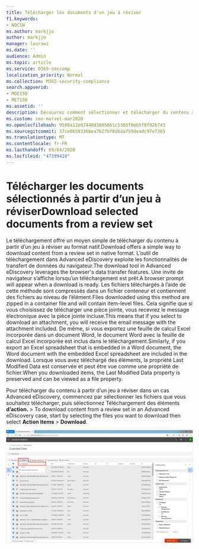 ```yaml
---
title: Télécharger les documents d'un jeu à réviser
f1.keywords:
- NOCSH
ms.author: markjjo
author: markjjo
manager: laurawi
ms.date: ''
audience: Admin
ms.topic: article
ms.service: O365-seccomp
localization_priority: Normal
ms.collection: M365-security-compliance
search.appverid:
- MOE150
- MET150
ms.assetid: ''
description: Découvrez comment sélectionner et télécharger du contenu à partir d’un ensemble de révisions dans Advanced eDiscovery pour les présentations ou les avis externes.
ms.custom: seo-marvel-mar2020
ms.openlocfilehash: 9508a12e07440d16058b1c5303f0eb5f8f92b743
ms.sourcegitcommit: 37ce0658336bea7b27bf8d6aa759deadc97e7365
ms.translationtype: MT
ms.contentlocale: fr-FR
ms.lasthandoff: 09/04/2020
ms.locfileid: "47399410"
---
```

# <a name="download-selected-documents-from-a-review-set"></a><span data-ttu-id="9daf5-103">Télécharger les documents sélectionnés à partir d’un jeu à réviser</span><span class="sxs-lookup"><span data-stu-id="9daf5-103">Download selected documents from a review set</span></span>

<span data-ttu-id="9daf5-104">Le téléchargement offre un moyen simple de télécharger du contenu à partir d’un jeu à réviser au format natif.</span><span class="sxs-lookup"><span data-stu-id="9daf5-104">Download offers a simple way to download content from a review set in native format.</span></span> <span data-ttu-id="9daf5-105">L’outil de téléchargement dans Advanced eDiscovery exploite les fonctionnalités de transfert de données du navigateur.</span><span class="sxs-lookup"><span data-stu-id="9daf5-105">The download tool in Advanced eDiscovery leverages the browser's data transfer features.</span></span> <span data-ttu-id="9daf5-106">Une invite de navigateur s’affiche lorsqu’un téléchargement est prêt.</span><span class="sxs-lookup"><span data-stu-id="9daf5-106">A browser prompt will appear when a download is ready.</span></span> <span data-ttu-id="9daf5-107">Les fichiers téléchargés à l’aide de cette méthode sont compressés dans un fichier conteneur et contiennent des fichiers au niveau de l’élément.</span><span class="sxs-lookup"><span data-stu-id="9daf5-107">Files downloaded using this method are zipped in a container file and will contain item-level files.</span></span> <span data-ttu-id="9daf5-108">Cela signifie que si vous choisissez de télécharger une pièce jointe, vous recevrez le message électronique avec la pièce jointe incluse.</span><span class="sxs-lookup"><span data-stu-id="9daf5-108">This means that if you select to download an attachment, you will receive the email message with the attachment included.</span></span> <span data-ttu-id="9daf5-109">De même, si vous exportez une feuille de calcul Excel incorporée dans un document Word, le document Word avec la feuille de calcul Excel incorporée est inclus dans le téléchargement.</span><span class="sxs-lookup"><span data-stu-id="9daf5-109">Similarly, if you export an Excel spreadsheet that is embedded in a Word document, the Word document with the embedded Excel spreadsheet are included in the download.</span></span> <span data-ttu-id="9daf5-110">Lorsque vous avez téléchargé des éléments, la propriété Last Modified Data est conservée et peut être vue comme une propriété de fichier.</span><span class="sxs-lookup"><span data-stu-id="9daf5-110">When you downloaded items, the Last Modified Data property is preserved and can be viewed as a file property.</span></span>

<span data-ttu-id="9daf5-111">Pour télécharger du contenu à partir d’un jeu à réviser dans un cas Advanced eDiscovery, commencez par sélectionner les fichiers que vous souhaitez télécharger, puis sélectionnez Téléchargement des éléments **d’action.**  >  </span><span class="sxs-lookup"><span data-stu-id="9daf5-111">To download content from a review set in an Advanced eDiscovery case, start by selecting the files you want to download then select **Action items** > **Download**.</span></span>

![Action de téléchargement dans le jeu à réviser Advanced eDiscovery](../media/eDiscoDownload.png)
